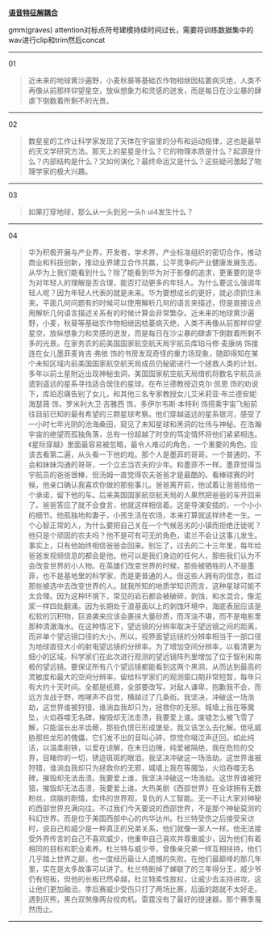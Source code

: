 **[语音特征解耦合](https://auspicious3000.github.io/SpeechSplit-Demo/)**

gmm(graves) attention对标点符号建模持续时间过长，需要将训练数据集中的wav进行clip和trim然后concat

---------------------------------------------

01 
> 近未来的地球黄沙遍野，小麦秋葵等基础农作物相继因枯萎病灭绝，人类不再像从前那样仰望星空，放纵想象力和灵感的迸发，而是每日在沙尘暴的肆虐下倒数着所剩不的光景。

-------------------------

02 
> 数星星的工作让科学家发现了天体在宇宙里的分布和运动规律，这也是最早的天文学研究方法。那天上的星星是什么？它的物理本质是什么？起源是什么？内部结构是什么？又如何演化？最终命运又是什么？这些疑问激起了物理学家的极大兴趣。     

-------------------------

03 
> 如果打穿地球，那么从一头到另一头h ui4发生什么？     

-------------------------

04 
> 华为积极开展与产业界，开发者，学术界，产业标准组织的密切合作，推动商业和科技创新，推动业界建立合作共赢，公平竞争的产业健康发展生态。从华为上我们能看到什么？除了能看到华为对于影像的追求，更重要的是华为对年轻人的理解是否合理，能否打动更多的年轻人。为什么要这么强调年轻人呢？因为年轻人代表的就是未来。华为要想成长的更好，就必须抓住未来。平面几何问题有的时候可以使用解析几何的语言来描述，但是直接设点用解析几何语言描述关系有的时候计算会非常繁杂。近未来的地球黄沙遍野，小麦，秋葵等基础农作物相继因枯萎病灭绝，人类不再像从前那样仰望星空，放纵想象力和灵感的迸发，而是每日在沙尘暴的肆虐下倒数着所剩不多的光景。在家务农的前美国国家航空航天局宇航员库珀马修·麦康纳 饰接连在女儿墨菲麦肯吉·弗依 饰的书房发现奇怪的重力场现象，随即得知在某个未知区域内前美国国家航空航天局成员仍秘密进行一个拯救人类的计划。多年以前土星附近出现神秘虫洞，美国国家航空航天局借机将数名宇航员派遣到遥远的星系寻找适合居住的星球。在布兰德教授迈克尔·凯恩 饰的劝说下，库珀忍痛告别了女儿，和其他三名专家教授女儿艾米莉亚·布兰德安妮·海瑟薇 饰，罗米利大卫·吉雅西 饰，多伊尔韦斯·本特利 饰搭乘宇宙飞船前往目前已知的最有希望的三颗星球考察。他们穿越遥远的星系银河，感受了一小时七年光阴的沧海桑田，窥见了未知星球和黑洞的壮伟与神秘。在浩瀚宇宙的绝望而孤独角落，总有一份超越了时空的笃定情怀将他们紧紧相连。《星际穿越》里面最容易被忽略，最令人难过的角色，一个重要的角色。应该去看第二遍，从头看一下他的戏。那个人是墨菲的哥哥。一个普通的，不会和妹妹沟通的哥哥，一个立志当农夫的少年。和墨菲不一样。墨菲觉得当宇航员的爸爸很棒，但汤姆一直觉得农夫爸爸才是最酷的。看棒球赛的时候，他亲口确认我喜欢你做的那些事儿。爸爸离开前，他试着让爸爸给他一个承诺，留下他的车。后来美国国家航空航天局的人果然把爸爸的车开回来了。爸爸答应了就不会食言，他就这样相信着。这是导演安插的，一个小小的细节。他孤独地和妻子，小孩生活在农场，本来打算就这样终老一生。一个心智正常的人，为什么要把自己关在一个气候恶劣的小镇而拒绝迁徙呢？他只是个顽固的农夫吗？他不是可有可无的角色，诺兰不会让这事儿发生。事实上，只有他始终相信爸爸会回来。别忘了，过去的二十三年里，每年给爸爸发视频信息的都会是他。他可以是我们身边的任何人，那些我们认为不会改变世界的小人物。在英雄们改变世界的时候，那些被牺牲的人不是墨菲，也不是基地里的科学家，而是更普通的人。但这些人拥有的信念，胜过那些被选中去改变世界的人。就我所知的地质学知识而言，这种星球可能不太合理。因为这种环境下，常见的岩石都会被破碎，剥蚀，和水混合，像泥浆一样四处翻涌。因为长期处于浪基面以上的剥蚀环境中，海底表层应该是松软的沉积物，巨浪袭来应该会裹挟大量砂质，而浑浊不堪，而不是电影里那种清澈海水。在这种情况下，望远镜的分辨率取决于望远镜之间的距离，而非单个望远镜口径的大小，所以，视界面望远镜的分辨率相当于一部口径为地球直径大小的射电望远镜的分辨率。为了增加空间分辨率，以看清更为细小的区域，科学家们在此次进行观测的望远镜阵列里增加了位于智利和南极的望远镜。要保证所有八个望远镜都能看到这两个黑洞，从而达到最高的灵敏度和最大的空间分辨率，留给科学家们的观测窗口期非常短暂，每年只有大约十天时间。全都是纸屑，全部要改写。对敌人谦卑，抱歉我不会，而远方龙战于野，咆哮声不自觉，横越过了几条街。我坚决，冲破这一场浩劫，这世界谁被狩猎，谁淌血我却只为，拯救你的无邪。城墙上我在等魔坠，火焰吞噬无名碑，摧毁却无法击溃，我要爱上谁。废墟怎么被飞雪了解，只能滋长出羊齿蕨，那些仇恨已形成堡垒，我又该怎么去化解。低吼威胁那些龙形的傀儡，它们发不出的音叫心碎，惊觉你啜泣声迂回。如此纯洁，以温柔削铁，以爱在谅解，在末日边陲，纯爱被隔绝，我在危险的交界，目睹你的一切，锈迹斑斑的眼泪。我坚决冲破这一场浩劫。这世界谁被狩猎，谁淌血我却只为拯救你的无邪，城墙上我在等魔坠，火焰吞噬无名碑，摧毁却无法击溃。我要爱上谁，我坚决冲破这一场浩劫。这世界谁被狩猎，摧毁却无法击溃，我要爱上谁。大热美剧《西部世界》在全球拥有无数粉丝，烧脑的剧情，宏伟的世界观，复仇的人工智能。无一不让大家对神秘的西部世界充满向往。不过我们今天要说的西部世界，不是那个神秘莫测的科幻世界。而是位于美国西部中心的内华达州。杜兰特受伤之后接受采访时，说自己和威少是一种真正的兄弟关系，他们就像一家人一样。他无法接受外界传言的自己不喜欢威少，他重申自己喜欢并尊重威少，因为他们有着相同的目标和职业素养。杜兰特与威少爷，曾像亲兄弟一样互相扶持，他们几乎踏上世界之巅，也一度经历最让人遗憾的失败。在他们最巅峰的那几年里，实在是太多故事可以讲了。杜兰特断掉了蝉联了的三年得分王，威少爷仍有短板，但他的长板已然卓越，杜兰特索性放权，让威少去主持进攻，这让他们更加融洽。季后赛威少受伤只打了两场比赛，后面的路就不太好走。遇到灰熊，黑白双煞像两台绞肉机。雷霆没有了最好的提速器，那个赛季戛然而止。   

-------------------------

